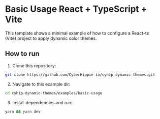 # Basic Usage React + TypeScript + Vite

This template shows a minimal example of how to configure a React-ts (Vite) project to apply dynamic color themes.

## How to run

1. Clone this repository:

```bash
git clone https://github.com/CyberHippie-io/cyhip-dynamic-themes.git
```

2. Navigate to this example dir:

```bash
cd cyhip-dynamic-themes/examples/basic-usage
```

3. Install dependencies and run:

```bash
yarn && yarn dev
```
